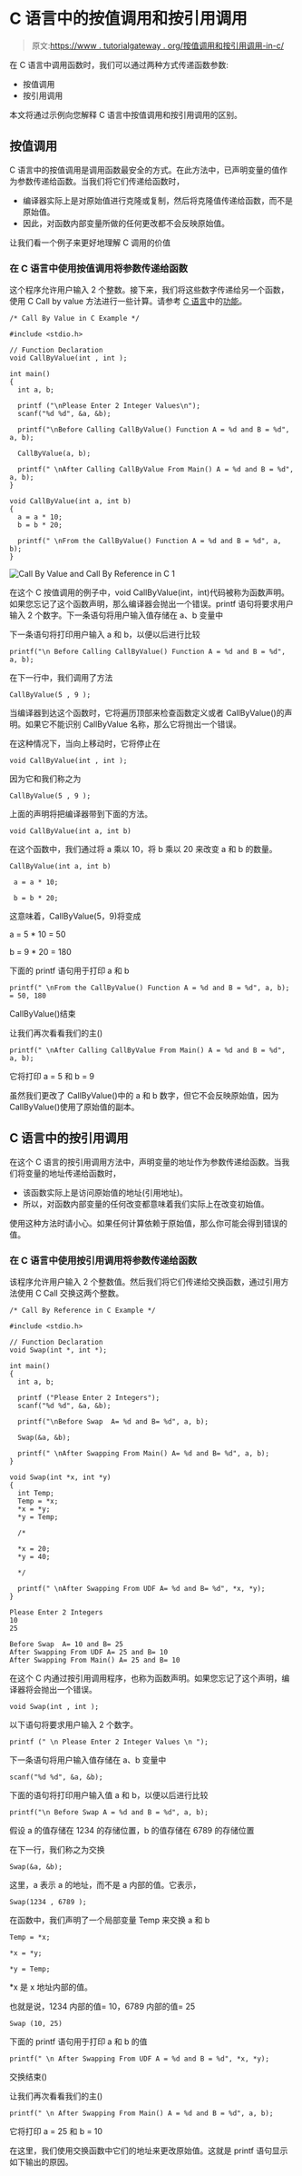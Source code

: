 # C 语言中的按值调用和按引用调用

> 原文:[https://www . tutorialgateway . org/按值调用和按引用调用-in-c/](https://www.tutorialgateway.org/call-by-value-and-call-by-reference-in-c/)

在 C 语言中调用函数时，我们可以通过两种方式传递函数参数:

*   按值调用
*   按引用调用

本文将通过示例向您解释 C 语言中按值调用和按引用调用的区别。

## 按值调用

C 语言中的按值调用是调用函数最安全的方式。在此方法中，已声明变量的值作为参数传递给函数。当我们将它们传递给函数时，

*   编译器实际上是对原始值进行克隆或复制，然后将克隆值传递给函数，而不是原始值。
*   因此，对函数内部变量所做的任何更改都不会反映原始值。

让我们看一个例子来更好地理解 C 调用的价值

### 在 C 语言中使用按值调用将参数传递给函数

这个程序允许用户输入 2 个整数。接下来，我们将这些数字传递给另一个函数，使用 C Call by value 方法进行一些计算。请参考 [C 语言](https://www.tutorialgateway.org/c-programming/ "C PROGRAMMING")中的[功能](https://www.tutorialgateway.org/functions-in-c/)。

```
/* Call By Value in C Example */

#include <stdio.h>

// Function Declaration
void CallByValue(int , int );          

int main()
{
  int a, b;

  printf ("\nPlease Enter 2 Integer Values\n");
  scanf("%d %d", &a, &b);

  printf("\nBefore Calling CallByValue() Function A = %d and B = %d", a, b);

  CallByValue(a, b);   

  printf(" \nAfter Calling CallByValue From Main() A = %d and B = %d", a, b);                      
}

void CallByValue(int a, int b)  
{
  a = a * 10;
  b = b * 20;

  printf(" \nFrom the CallByValue() Function A = %d and B = %d", a, b);    
}

```

![Call By Value and Call By Reference in C 1](img/05feb604f01b92fabcf817798306b51b.png)

在这个 C 按值调用的例子中，void CallByValue(int，int)代码被称为函数声明。如果您忘记了这个函数声明，那么编译器会抛出一个错误。printf 语句将要求用户输入 2 个数字。下一条语句将用户输入值存储在 a、b 变量中

下一条语句将打印用户输入 a 和 b，以便以后进行比较

```
printf("\n Before Calling CallByValue() Function A = %d and B = %d", a, b);
```

在下一行中，我们调用了方法

```
CallByValue(5 , 9 );
```

当编译器到达这个函数时，它将遍历顶部来检查函数定义或者 CallByValue()的声明。如果它不能识别 CallByValue 名称，那么它将抛出一个错误。

在这种情况下，当向上移动时，它将停止在

```
void CallByValue(int , int );
```

因为它和我们称之为

```
CallByValue(5 , 9 );
```

上面的声明将把编译器带到下面的方法。

```
void CallByValue(int a, int b)
```

在这个函数中，我们通过将 a 乘以 10，将 b 乘以 20 来改变 a 和 b 的数量。

```
CallByValue(int a, int b)

 a = a * 10;

 b = b * 20;
```

这意味着，CallByValue(5，9)将变成

a = 5 * 10 = 50

b = 9 * 20 = 180

下面的 printf 语句用于打印 a 和 b

```
printf(" \nFrom the CallByValue() Function A = %d and B = %d", a, b); = 50, 180

```

CallByValue()结束

让我们再次看看我们的主()

```
printf(" \nAfter Calling CallByValue From Main() A = %d and B = %d", a, b);
```

它将打印 a = 5 和 b = 9

虽然我们更改了 CallByValue()中的 a 和 b 数字，但它不会反映原始值，因为 CallByValue()使用了原始值的副本。

## C 语言中的按引用调用

在这个 C 语言的按引用调用方法中，声明变量的地址作为参数传递给函数。当我们将变量的地址传递给函数时，

*   该函数实际上是访问原始值的地址(引用地址)。
*   所以，对函数内部变量的任何改变都意味着我们实际上在改变初始值。

使用这种方法时请小心。如果任何计算依赖于原始值，那么你可能会得到错误的值。

### 在 C 语言中使用按引用调用将参数传递给函数

该程序允许用户输入 2 个整数值。然后我们将它们传递给交换函数，通过引用方法使用 C Call 交换这两个整数。

```
/* Call By Reference in C Example */

#include <stdio.h>

// Function Declaration
void Swap(int *, int *);          

int main()
{
  int a, b;

  printf ("Please Enter 2 Integers");
  scanf("%d %d", &a, &b);

  printf("\nBefore Swap  A= %d and B= %d", a, b);

  Swap(&a, &b);   

  printf(" \nAfter Swapping From Main() A= %d and B= %d", a, b);                      
}

void Swap(int *x, int *y)
{ 
  int Temp;
  Temp = *x;
  *x = *y;
  *y = Temp;

  /*

  *x = 20;
  *y = 40;

  */

  printf(" \nAfter Swapping From UDF A= %d and B= %d", *x, *y);
}
```

```
Please Enter 2 Integers
10
25

Before Swap  A= 10 and B= 25 
After Swapping From UDF A= 25 and B= 10 
After Swapping From Main() A= 25 and B= 10
```

在这个 C 内通过按引用调用程序，也称为函数声明。如果您忘记了这个声明，编译器将会抛出一个错误。

```
void Swap(int , int );
```

以下语句将要求用户输入 2 个数字。

```
printf (" \n Please Enter 2 Integer Values \n ");
```

下一条语句将用户输入值存储在 a、b 变量中

```
scanf("%d %d", &a, &b);
```

下面的语句将打印用户输入值 a 和 b，以便以后进行比较

```
printf("\n Before Swap A = %d and B = %d", a, b);
```

假设 a 的值存储在 1234 的存储位置，b 的值存储在 6789 的存储位置

在下一行，我们称之为交换

```
Swap(&a, &b);
```

这里，a 表示 a 的地址，而不是 a 内部的值。它表示，

```
Swap(1234 , 6789 );
```

在函数中，我们声明了一个局部变量 Temp 来交换 a 和 b

```
Temp = *x;

*x = *y;

*y = Temp;
```

*x 是 x 地址内部的值。

也就是说，1234 内部的值= 10，6789 内部的值= 25

```
Swap (10, 25)
```

下面的 printf 语句用于打印 a 和 b 的值

```
printf(" \n After Swapping From UDF A = %d and B = %d", *x, *y);
```

交换结束()

让我们再次看看我们的主()

```
printf(" \n After Swapping From Main() A = %d and B = %d", a, b);
```

它将打印 a = 25 和 b = 10

在这里，我们使用交换函数中它们的地址来更改原始值。这就是 printf 语句显示如下输出的原因。